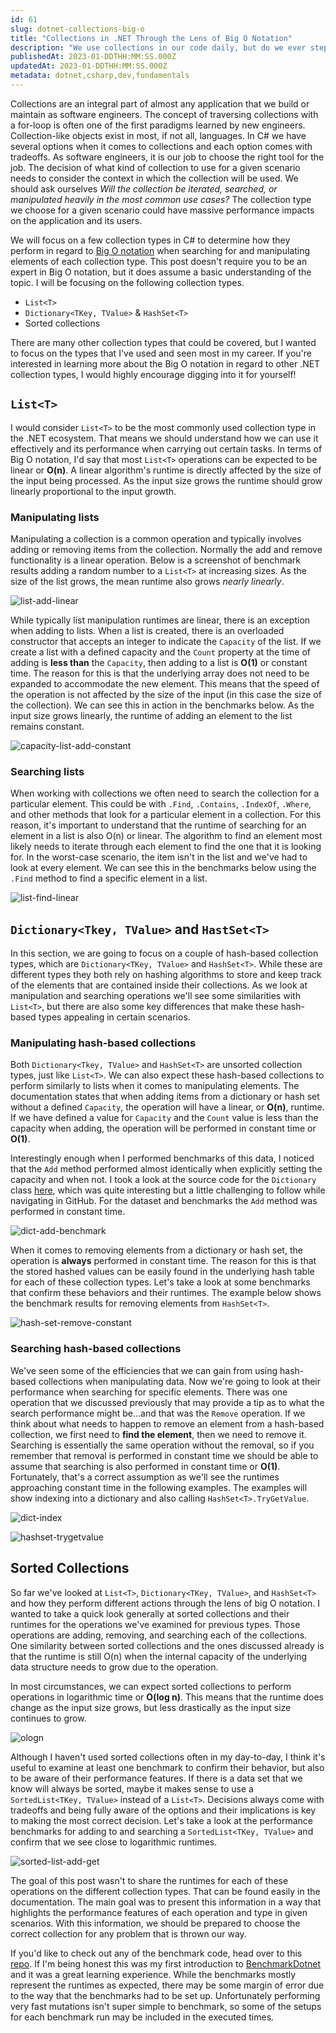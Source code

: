 ```yaml
---
id: 61
slug: dotnet-collections-big-o
title: "Collections in .NET Through the Lens of Big O Notation"
description: "We use collections in our code daily, but do we ever step back and consider how they perform in the context of Big O Notation benchmarks? In this post, we'll examine the different collection types in .NET to see how their behaviors relate to well-known Big O notation functions. Let's dive in!"
publishedAt: 2023-01-DDTHH:MM:SS.000Z
updatedAt: 2023-01-DDTHH:MM:SS.000Z
metadata: dotnet,csharp,dev,fundamentals
---
```


Collections are an integral part of almost any application that we build or maintain as software engineers. The concept of traversing collections with a for-loop is often one of the first paradigms learned by new engineers. Collection-like objects exist in most, if not all, languages. In C# we have several options when it comes to collections and each option comes with tradeoffs. As software engineers, it is our job to choose the right tool for the job. The decision of what kind of collection to use for a given scenario needs to consider the context in which the collection will be used. We should ask ourselves _Will the collection be iterated, searched, or manipulated heavily in the most common use cases?_ The collection type we choose for a given scenario could have massive performance impacts on the application and its users.

We will focus on a few collection types in C# to determine how they perform in regard to [Big O notation](https://en.wikipedia.org/wiki/Big_O_notation) when searching for and manipulating elements of each collection type. This post doesn't require you to be an expert in Big O notation, but it does assume a basic understanding of the topic. I will be focusing on the following collection types.

- `List<T>`
- `Dictionary<TKey, TValue>` & `HashSet<T>`
- Sorted collections

There are many other collection types that could be covered, but I wanted to focus on the types that I've used and seen most in my career. If you're interested in learning more about the Big O notation in regard to other .NET collection types, I would highly encourage digging into it for yourself!

## `List<T>`

I would consider `List<T>` to be the most commonly used collection type in the .NET ecosystem. That means we should understand how we can use it effectively and its performance when carrying out certain tasks. In terms of Big O notation, I'd say that most `List<T>` operations can be expected to be linear or **O(n)**. A linear algorithm's runtime is directly affected by the size of the input being processed. As the input size grows the runtime should grow linearly proportional to the input growth.

### Manipulating lists

Manipulating a collection is a common operation and typically involves adding or removing items from the collection. Normally the add and remove functionality is a linear operation. Below is a screenshot of benchmark results adding a random number to a `List<T>` at increasing sizes. As the size of the list grows, the mean runtime also grows _nearly linearly_.

![list-add-linear](https://res.cloudinary.com/aaron-bos/image/upload/v1673574244/list-add-linear_a5kyly.png)

While typically list manipulation runtimes are linear, there is an exception when adding to lists. When a list is created, there is an overloaded constructor that accepts an integer to indicate the `Capacity` of the list. If we create a list with a defined capacity and the `Count` property at the time of adding is **less than** the `Capacity`, then adding to a list is **O(1)** or constant time. The reason for this is that the underlying array does not need to be expanded to accommodate the new element. This means that the speed of the operation is not affected by the size of the input (in this case the size of the collection). We can see this in action in the benchmarks below. As the input size grows linearly, the runtime of adding an element to the list remains constant.

![capacity-list-add-constant](https://res.cloudinary.com/aaron-bos/image/upload/v1673574477/capacity-list-add-constant_h7wsya.png)

### Searching lists

When working with collections we often need to search the collection for a particular element. This could be with `.Find`, `.Contains`, `.IndexOf`, `.Where`, and other methods that look for a particular element in a collection. For this reason, it's important to understand that the runtime of searching for an element in a list is also O(n) or linear. The algorithm to find an element most likely needs to iterate through each element to find the one that it is looking for. In the worst-case scenario, the item isn't in the list and we've had to look at every element. We can see this in the benchmarks below using the `.Find` method to find a specific element in a list.

![list-find-linear](https://res.cloudinary.com/aaron-bos/image/upload/v1673574868/list-find-linear_vtswgr.png)

## `Dictionary<Tkey, TValue>` and `HastSet<T>`

In this section, we are going to focus on a couple of hash-based collection types, which are `Dictionary<TKey, TValue>` and `HashSet<T>`. While these are different types they both rely on hashing algorithms to store and keep track of the elements that are contained inside their collections. As we look at manipulation and searching operations we'll see some similarities with `List<T>`, but there are also some key differences that make these hash-based types appealing in certain scenarios.

### Manipulating hash-based collections

Both `Dictionary<Tkey, TValue>` and `HashSet<T>` are unsorted collection types, just like `List<T>`. We can also expect these hash-based collections to perform similarly to lists when it comes to manipulating elements. The documentation states that when adding items from a dictionary or hash set without a defined `Capacity`, the operation will have a linear, or **O(n)**, runtime. If we have defined a value for `Capacity` and the `Count` value is less than the capacity when adding, the operation will be performed in constant time or **O(1)**.

Interestingly enough when I performed benchmarks of this data, I noticed that the `Add` method performed almost identically when explicitly setting the capacity and when not. I took a look at the source code for the `Dictionary` class [here](https://github.com/dotnet/runtime/blob/6aaaaaa5c7b1160a237bb381074e707c3ea1e9b4/src/libraries/System.Private.CoreLib/src/System/Collections/Generic/Dictionary.cs#L473), which was quite interesting but a little challenging to follow while navigating in GitHub. For the dataset and benchmarks the `Add` method was performed in constant time.

![dict-add-benchmark](https://res.cloudinary.com/aaron-bos/image/upload/v1673574868/dict-add-benchmark_eurauo.png)

When it comes to removing elements from a dictionary or hash set, the operation is **always** performed in constant time. The reason for this is that the stored hashed values can be easily found in the underlying hash table for each of these collection types. Let's take a look at some benchmarks that confirm these behaviors and their runtimes. The example below shows the benchmark results for removing elements from `HashSet<T>`.

![hash-set-remove-constant](https://res.cloudinary.com/aaron-bos/image/upload/v1673575775/hash-set-remove-constant_pqew6h.png)

### Searching hash-based collections

We've seen some of the efficiencies that we can gain from using hash-based collections when manipulating data. Now we're going to look at their performance when searching for specific elements. There was one operation that we discussed previously that may provide a tip as to what the search performance might be...and that was the `Remove` operation. If we think about what needs to happen to remove an element from a hash-based collection, we first need to **find the element**, then we need to remove it. Searching is essentially the same operation without the removal, so if you remember that removal is performed in constant time we should be able to assume that searching is also performed in constant time or **O(1)**. Fortunately, that's a correct assumption as we'll see the runtimes approaching constant time in the following examples. The examples will show indexing into a dictionary and also calling `HashSet<T>.TryGetValue`.

![dict-index](https://res.cloudinary.com/aaron-bos/image/upload/v1673581722/dict-index_czkosn.png)

![hashset-trygetvalue](https://res.cloudinary.com/aaron-bos/image/upload/v1673581700/hash-set-trygetvalue_dvphan.png)

## Sorted Collections

So far we've looked at `List<T>`, `Dictionary<TKey, TValue>`, and `HashSet<T>` and how they perform different actions through the lens of big O notation. I wanted to take a quick look generally at sorted collections and their runtimes for the operations we've examined for previous types. Those operations are adding, removing, and searching each of the collections. One similarity between sorted collections and the ones discussed already is that the runtime is still O(n) when the internal capacity of the underlying data structure needs to grow due to the operation.

In most circumstances, we can expect sorted collections to perform operations in logarithmic time or **O(log n)**. This means that the runtime does change as the input size grows, but less drastically as the input size continues to grow.

![ologn](https://res.cloudinary.com/aaron-bos/image/upload/v1673664700/ologn_a8jdrn.png)

Although I haven't used sorted collections often in my day-to-day, I think it's useful to examine at least one benchmark to confirm their behavior, but also to be aware of their performance features. If there is a data set that we know will always be sorted, maybe it makes sense to use a `SortedList<TKey, TValue>` instead of a `List<T>`. Decisions always come with tradeoffs and being fully aware of the options and their implications is key to making the most correct decision. Let's take a look at the performance benchmarks for adding to and searching a `SortedList<TKey, TValue>` and confirm that we see close to logarithmic runtimes.

![sorted-list-add-get](https://res.cloudinary.com/aaron-bos/image/upload/v1673664773/sorted-list-add-get_cwxlfs.png)

The goal of this post wasn't to share the runtimes for each of these operations on the different collection types. That can be found easily in the documentation. The main goal was to present this information in a way that highlights the performance features of each operation and type in given scenarios. With this information, we should be prepared to choose the correct collection for any problem that is thrown our way.

If you'd like to check out any of the benchmark code, head over to this [repo](https://github.com/aaronmbos/dotnet-collections-big-o). If I'm being honest this was my first introduction to [BenchmarkDotnet](https://benchmarkdotnet.org/) and it was a great learning experience. While the benchmarks mostly represent the runtimes as expected, there may be some margin of error due to the way that the benchmarks had to be set up. Unfortunately performing very fast mutations isn't super simple to benchmark, so some of the setups for each benchmark run may be included in the executed times.
